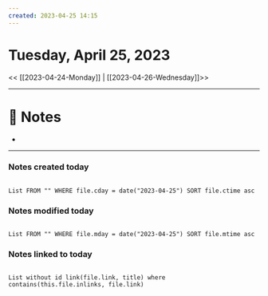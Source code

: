 ```yaml
---
created: 2023-04-25 14:15
---
```


# Tuesday, April 25, 2023

<< [[2023-04-24-Monday]] | [[2023-04-26-Wednesday]]>>

---

# 📝 Notes
- 

---

### Notes created today

```dataview

List FROM "" WHERE file.cday = date("2023-04-25") SORT file.ctime asc

```

### Notes modified today

```dataview

List FROM "" WHERE file.mday = date("2023-04-25") SORT file.mtime asc

```

### Notes linked to today

```dataview 

List without id link(file.link, title) where contains(this.file.inlinks, file.link)

```